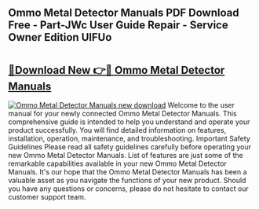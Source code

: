 ## Ommo Metal Detector Manuals PDF Download Free - Part-JWc User Guide Repair - Service Owner Edition UlFUo

# <h2><a href="http://cf19366.oget.top/?id=Ommo+Metal+Detector+Manuals">🔗Download New 👉🔴 Ommo Metal Detector Manuals</a></h2>

[![Ommo Metal Detector Manuals new download](https://i.imgur.com/5g1atiW.png)](http://cf19366.oget.top/?id=Ommo+Metal+Detector+Manuals)
Welcome to the user manual for your newly connected Ommo Metal Detector Manuals. This comprehensive guide is intended to help you understand and operate your product successfully. You will find detailed information on features, installation, operation, maintenance, and troubleshooting. Important Safety Guidelines Please read all safety guidelines carefully before operating your new Ommo Metal Detector Manuals. List of features are just some of the remarkable capabilities available in your new Ommo Metal Detector Manuals. It's our hope that the Ommo Metal Detector Manuals has been a valuable asset as you navigate the functions of your new product. Should you have any questions or concerns, please do not hesitate to contact our customer support team.
